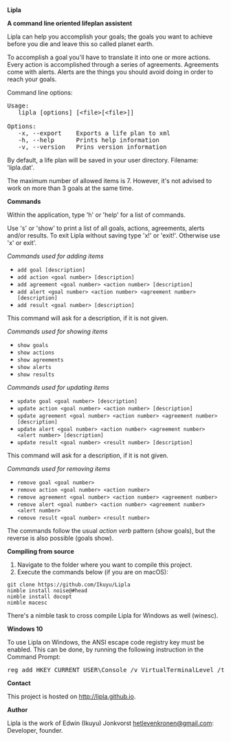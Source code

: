 **Lipla**

**A command line oriented lifeplan assistent**

Lipla can help you accomplish your goals; the goals you want to achieve before you die and leave this so called planet earth.

To accomplish a goal you'll have to translate it into one or more actions. Every action is accomplished through a series of agreements. Agreements come with alerts. Alerts are the things you should avoid doing in order to reach your goals.

Command line options:

<pre>Usage:
   lipla [options] [&lt;file&gt;[&lt;file&gt;]]

Options:
   -x, --export    Exports a life plan to xml
   -h, --help      Prints help information
   -v, --version   Prins version information
</pre>

By default, a life plan will be saved in your user directory. Filename: 'lipla.dat'.

The maximum number of allowed items is 7. However, it's not advised to work on more than 3 goals at the same time.

**Commands**

Within the application, type 'h' or 'help' for a list of commands.

Use 's' or 'show' to print a list of all goals, actions, agreements, alerts and/or results. To exit Lipla without saving type 'x!' or 'exit!'. Otherwise use 'x' or exit'.

*Commands used for adding items*

- ```add goal [description]```<br/>
- ```add action <goal number> [description]```<br/>
- ```add agreement <goal number> <action number> [description]```<br/>
- ```add alert <goal number> <action number> <agreement number> [description]```<br/>
- ```add result <goal number> [description]```

This command will ask for a description, if it is not given.

*Commands used for showing items*

- ```show goals```<br/>
- ```show actions```<br/>
- ```show agreements```<br/>
- ```show alerts```<br/>
- ```show results```

*Commands used for updating items*

- ```update goal <goal number> [description]```<br/>
- ```update action <goal number> <action number> [description]```<br/>
- ```update agreement <goal number> <action number> <agreement number> [description]```<br/>
- ```update alert <goal number> <action number> <agreement number> <alert number> [description]```<br/>
- ```update result <goal number> <result number> [description]```

This command will ask for a description, if it is not given.

*Commands used for removing items*

- ```remove goal <goal number>```<br/>
- ```remove action <goal number> <action number>```<br/>
- ```remove agreement <goal number> <action number> <agreement number>```<br/>
- ```remove alert <goal number> <action number> <agreement number> <alert number>```<br/>
- ```remove result <goal number> <result number>```

The commands follow the usual *action verb* pattern (show goals), but the reverse is also possible (goals show).

**Compiling from source**

1. Navigate to the folder where you want to compile this project.<br>
2. Execute the commands below (if you are on macOS):

```
git clone https://github.com/Ikuyu/Lipla
nimble install noise@#head
nimble install docopt
nimble macesc
```

There's a nimble task to cross compile Lipla for Windows as well (winesc).

**Windows 10**

To use Lipla on Windows, the ANSI escape code registry key must be enabled. This can be done, by running the following instruction in the Command Prompt:

<pre>reg add HKEY_CURRENT_USER\Console /v VirtualTerminalLevel /t REG_DWORD /d 0x00000001 /f
</pre>

**Contact**

This project is hosted on http://lipla.github.io.

**Author**

Lipla is the work of Edwin (Ikuyu) Jonkvorst hetlevenkronen@gmail.com: Developer, founder.
